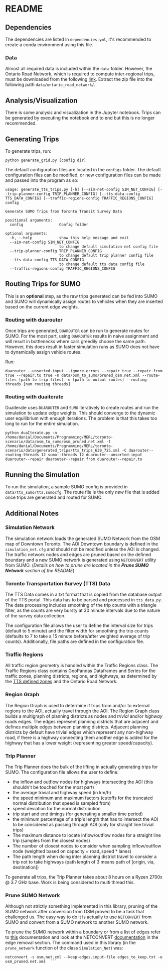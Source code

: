 # README

## Dependencies
The dependencies are listed in `dependencies.yml`, it's recommended to create a conda environment using this file.

### Data
Almost all required data is included within the `data` folder. However, the Ontario Road Network, which is required to compute inter-regional trips, must be downloaded from the following [link](https://opendata.arcgis.com/datasets/923cb3294384488e8a4ffbeb3b8f6cb2_32.zip). Extract the zip file into the following path `data/ontario_road_network/`. 

## Analysis/Visualization
There is some analysis and visualization in the Jupyter notebook. Trips can be generated by executing the notebook end to end but this is no longer recommended.

## Generating Trips
To generate trips, run:
```
python generate_grid.py [config dir] 
```

The default configuration files are located in the ```configs``` folder. The default configuration files can be modified, or new configuration files can be made and passed into the program as so:

```
usage: generate_tts_trips.py [-h] [--sim-net-config SIM_NET_CONFIG] [--trip-planner-config TRIP_PLANNER_CONFIG] [--tts-data-config TTS_DATA_CONFIG] [--traffic-regions-config TRAFFIC_REGIONS_CONFIG] config

Generate SUMO Trips from Toronto Transit Survey Data

positional arguments:
  config                Config folder

optional arguments:
  -h, --help            show this help message and exit
  --sim-net-config SIM_NET_CONFIG
                        to change default simulation net config file
  --trip-planner-config TRIP_PLANNER_CONFIG
                        to change default trip planner config file
  --tts-data-config TTS_DATA_CONFIG
                        to change default tts data config file
  --traffic-regions-config TRAFFIC_REGIONS_CONFIG
```

## Routing Trips for SUMO

This is an **optional** step, as the raw trips generated can be fed into SUMO and SUMO will dynamically assign routes to vehicles when they are inserted based on the current edge weights.

### Routing with duarouter
Once trips are generated, ```DUAROUTER``` can be run to generate routes for SUMO. For the most part, using ```DUAROUTER``` results in naive assignment and will result in bottlenecks where cars greedily choose the same path. However, this does result in faster simulation runs as SUMO does not have to dynamically assign vehicle routes.

Run:
```
duarouter --unsorted-input --ignore-errors --repair true --repair.from true --repair.to true -n data/osm_to_sumo/pruned_osm.net.xml --route-files [path to trip files] -o [path to output routes] --routing-threads [num routing threads]
```

### Routing with duaiterate
Duaiterate uses ```DUAROUTER``` and ```SUMO``` iteratively to create routes and run the simulation to update edge weights. This should converge to the dynamic user equilibrium with enough iterations. The problem is that this takes too long to run for the entire simulation. 

```
python duaIterate.py -n /home/danial/Documents/Programming/MERL/toronto-scenario/data/osm_to_sumo/osm_pruned.net.xml -t /home/danial/Documents/Programming/MERL/toronto-scenario/data/generated_trips/tts_trips_630_725.xml -C duarouter--routing-threads 12 sumo--threads 12 duarouter--unsorted-input duarouter--repair duarouter--repair.from duarouter--repair.to
```

## Running the Simulation 
To run the simulation, a sample SUMO config is provided in ```data/tts_sumo/tts.sumocfg```. The route file is the only *new* file that is added once trips are generated and routed for SUMO.

## Additional Notes

### Simulation Network
The simulation network loads the generated SUMO Network from the OSM map of Downtown Toronto. The AOI Downtown boundary is defined in the ```simulation_net.cfg``` and should not be modified unless the AOI is changed. The traffic network nodes and edges are pruned based on the defined boundary and a new SUMO network is generated using ```NETCONVERT``` utility from SUMO. (*Details on how to prune are located in the **Prune SUMO Network** section of the README*)

### Toronto Transportation Survey (TTS) Data
The TTS Data comes in a txt format that is copied from the database output of the TTS portal. This data has to be parsed and processed in ```tts_data.py```. The data processing includes smoothing of the trip counts with a triangle filter, as the counts are very bursty at 30 minute intervals due to the nature of the survey data collection. 

The configuration file allows the user to define the interval size for trips (default to 5 minute) and the filter width for smoothing the trip counts (defaults to 7 to take a 15 minute before/after weighted average of trip counts). Additionally, file paths are defined in the configuration file.

### Traffic Regions
All traffic region geometry is handled within the Traffic Regions class. The Traffic Regions class contains GeoPandas Dataframes and Series for the traffic zones, planning districts, regions, and highways, as determined by the [TTS defined zones](http://dmg.utoronto.ca/survey-boundary-files#2006_zone) and the Ontario Road Network.

### Region Graph
The Region Graph is used to determine if trips from and/or to external regions to the AOI, actually travel through the AOI. The Region Graph class builds a multigraph of planning districts as nodes and *trivial* and/or *highway* roads edges. The edges represent planning districts that are adjacent and defines multiple edges between planning districts. Adjacent planning districts by default have trivial edges which represent any non-highway road, if there is a highway connecting them another edge is added for the highway that has a lower weight (representing greater speed/capacity).

### Trip Planner
The Trip Planner does the bulk of the lifting in actually generating trips for SUMO. The configuration file allows the user to define:
 * the inflow and outflow nodes for highways intersecting the AOI (this shouldn't be touched for the most part)
 * the average trivial and highway speed (in km/h)
 * the speed minimum and maximum factors (cutoffs for the truncated normal distribution that speed is sampled from)
 * speed deviation for the normal distribution
 * trip start and end timings (for generating a smaller time period)
 * the minimum percentage of a trip's length that has to intersect the AOI to be considered as passing through AOI (only for straight line trivial trips)
 * The maximum distance to locate inflow/outflow nodes for a straight line trip (samples from the closest nodes)
 * The number of closest nodes to consider when sampling inflow/outflow node (weighted based on capacity = road_speed * lanes)
 * The path length when doing inter planning district travel to consider a trip not to take highways (path length of 3 means path of [origin, via, destination])

To generate all trips, the Trip Planner takes about 8 hours on a Ryzen 2700x @ 3.7 GHz base. Work is being considered to multi thread this.


### Prune SUMO Network
Although not strictly something implemented in this library, pruning of the SUMO network after conversion from OSM proved to be a task that challenged us. The easy way to do it is actually to use ```NETCONVERT``` from SUMO and convert from a SUMO network to another SUMO network.

To prune the SUMO network within a boundary or from a list of edges refer to [this](https://sumo.dlr.de/docs/Networks/Further_Options.html#pruning_the_imported_network) documentation and look at the NETCONVERT [documentation](https://sumo.dlr.de/docs/NETCONVERT.html#edge_removal) in the edge removal section.
The command used in this library (in the ```prune_network``` function of  the class ```Simulation_Net```) was:

```
netconvert -s osm.net.xml --keep-edges.input-file edges_to_keep.txt -o osm_pruned.net.xml  ```

